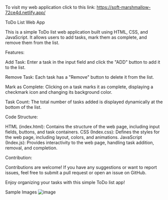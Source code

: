 To visit my web application click to this link: https://soft-marshmallow-72ce4d.netlify.app/

ToDo List Web App

This is a simple ToDo list web application built using HTML, CSS, and JavaScript. It allows users to add tasks, mark them as complete, and remove them from the list.


Features:

Add Task: Enter a task in the input field and click the "ADD" button to add it to the list.

Remove Task: Each task has a "Remove" button to delete it from the list.

Mark as Complete: Clicking on a task marks it as complete, displaying a checkmark icon and changing its background color.

Task Count: The total number of tasks added is displayed dynamically at the bottom of the list.

Code Structure:

HTML (index.html): Contains the structure of the web page, including input fields, buttons, and task containers.
CSS (Index.css): Defines the styles for the web page, including layout, colors, and animations.
JavaScript (Index.js): Provides interactivity to the web page, handling task addition, removal, and completion.


Contribution:

Contributions are welcome! If you have any suggestions or want to report issues, feel free to submit a pull request or open an issue on GitHub.


Enjoy organizing your tasks with this simple ToDo list app!


Sample Images
![image](https://github.com/Ayushjaiswal2000/ToDo_List/assets/86403516/24a02617-5a8c-48e3-b2b9-bb4463722b69)

